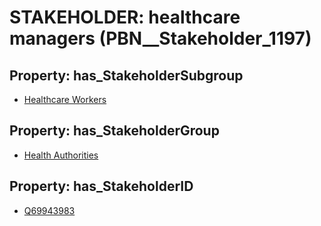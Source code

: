 # STAKEHOLDER: __healthcare managers__ (PBN__Stakeholder_1197)

## Property: has_StakeholderSubgroup

* [Healthcare Workers](PBN__StakeholderSubgroup_45)

## Property: has_StakeholderGroup

* [Health Authorities](PBN__StakeholderGroup_4)

## Property: has_StakeholderID

* [Q69943983](Q69943983)


